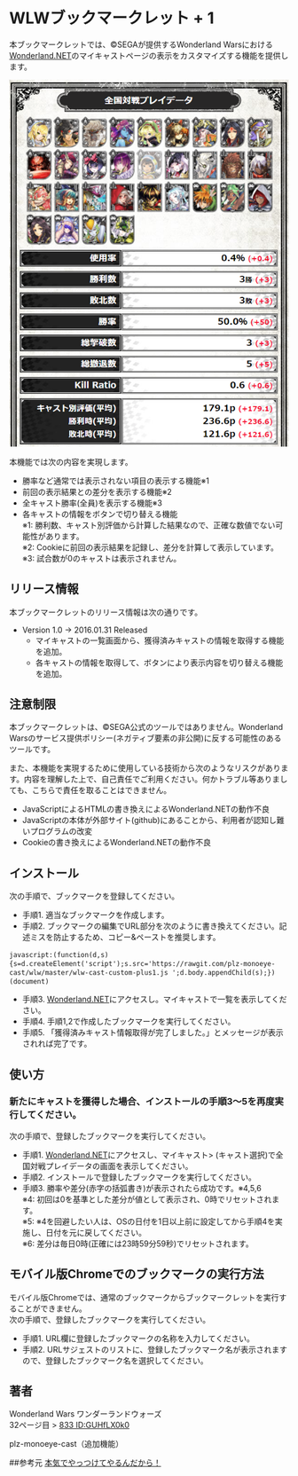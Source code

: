 WLWブックマークレット + 1
====

本ブックマークレットでは、&copy;SEGAが提供するWonderland Warsにおける[Wonderland.NET](https://wonderland-wars.net/)のマイキャストページの表示をカスタマイズする機能を提供します。

![SAMPLE](sample.png)

本機能では次の内容を実現します。
* 勝率など通常では表示されない項目の表示する機能※1  
* 前回の表示結果との差分を表示する機能※2  
* 全キャスト勝率(全員)を表示する機能※3  
* 各キャストの情報をボタンで切り替える機能  
※1: 勝利数、キャスト別評価から計算した結果なので、正確な数値でない可能性があります。  
※2: Cookieに前回の表示結果を記録し、差分を計算して表示しています。  
※3: 試合数が0のキャストは表示されません。

## リリース情報

本ブックマークレットのリリース情報は次の通りです。

* Version 1.0 -> 2016.01.31 Released
  * マイキャストの一覧画面から、獲得済みキャストの情報を取得する機能を追加。
  * 各キャストの情報を取得して、ボタンにより表示内容を切り替える機能を追加。

## 注意制限

本ブックマークレットは、&copy;SEGA公式のツールではありません。Wonderland Warsのサービス提供ポリシー(ネガティブ要素の非公開)に反する可能性のあるツールです。

また、本機能を実現するために使用している技術から次のようなリスクがあります。内容を理解した上で、自己責任でご利用ください。何かトラブル等ありましても、こちらで責任を取ることはできません。

* JavaScriptによるHTMLの書き換えによるWonderland.NETの動作不良
* JavaScriptの本体が外部サイト(github)にあることから、利用者が認知し難いプログラムの改変  
* Cookieの書き換えによるWonderland.NETの動作不良  

## インストール

次の手順で、ブックマークを登録してください。

* 手順1. 適当なブックマークを作成します。
* 手順2. ブックマークの編集でURL部分を次のように書き換えてください。記述ミスを防止するため、コピー&ペーストを推奨します。  

```
javascript:(function(d,s){s=d.createElement('script');s.src='https://rawgit.com/plz-monoeye-cast/wlw/master/wlw-cast-custom-plus1.js ';d.body.appendChild(s);})(document)
```

* 手順3. [Wonderland.NET](https://wonderland-wars.net/)にアクセスし。マイキャストで一覧を表示してください。
* 手順4. 手順1,2で作成したブックマークを実行してください。 
* 手順5. 「獲得済みキャスト情報取得が完了しました。」とメッセージが表示されれば完了です。

## 使い方

### 新たにキャストを獲得した場合、インストールの手順3～5を再度実行してください。

次の手順で、登録したブックマークを実行してください。

* 手順1. [Wonderland.NET](https://wonderland-wars.net/)にアクセスし、マイキャスト> (キャスト選択)で全国対戦プレイデータの画面を表示してください。  
* 手順2. インストールで登録したブックマークを実行してください。  
* 手順3. 勝率や差分(赤字の括弧書き)が表示されたら成功です。※4,5,6   
※4: 初回は0を基準とした差分が値として表示され、0時でリセットされます。  
※5: ※4を回避したい人は、OSの日付を1日以上前に設定してから手順4を実施し、日付を元に戻してください。  
※6: 差分は毎日0時(正確には23時59分59秒)でリセットされます。

## モバイル版Chromeでのブックマークの実行方法

モバイル版Chromeでは、通常のブックマークからブックマークレットを実行することができません。  
次の手順で、登録したブックマークを実行してください。

* 手順1. URL欄に登録したブックマークの名称を入力してください。  
* 手順2. URLサジェストのリストに、登録したブックマーク名が表示されますので、登録したブックマーク名を選択してください。  

## 著者

Wonderland Wars ワンダーランドウォーズ  
32ページ目 > [833 ID:GUHfLX0k0](https://github.com/syara-temp/wlw)

plz-monoeye-cast（追加機能）

##参考元
[本気でやっつけてやるんだから！](https://github.com/wlw-bookmarklet/matchlog/)
